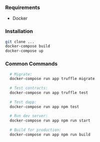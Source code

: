 ### Requirements
- Docker

### Installation
```bash
git clone ...
docker-compose build
docker-compose up
```

### Common Commands

```bash
  # Migrate:              
  docker-compose run app truffle migrate
  
  # Test contracts:       
  docker-compose run app truffle test
  
  # Test dapp:            
  docker-compose run app npm test
  
  # Run dev server:       
  docker-compose run app npm run start
  
  # Build for production: 
  docker-compose run app npm run build
```
